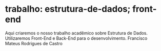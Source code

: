# trabalho: estrutura-de-dados; front-end
Aqui criaremos o nosso trabalho acadêmico sobre Estrutura de Dados.
Utilizaremos Front-End e Back-End para o desenvolvimento.
Francisco Mateus Rodrigues de Castro
